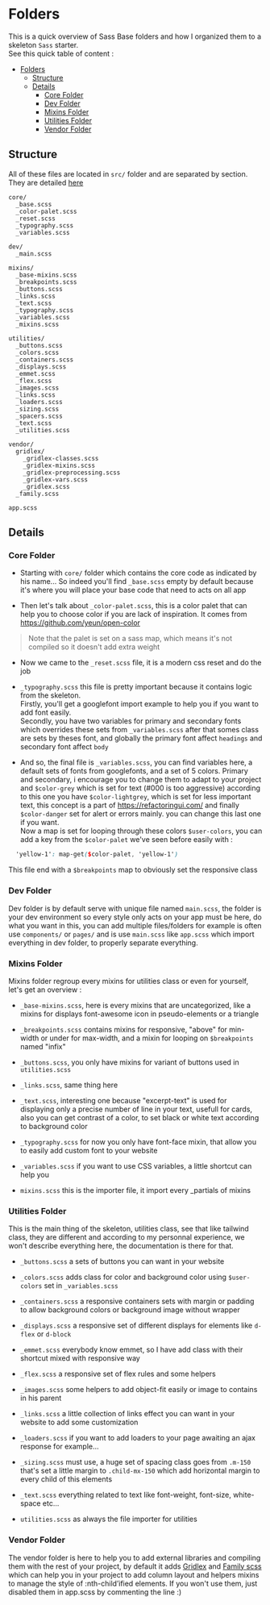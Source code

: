 # Folders

This is a quick overview of Sass Base folders and how I organized them to a skeleton `Sass` starter.  
See this quick table of content :

- [Folders](#folders)
	- [Structure](#structure)
	- [Details](#details)
		- [Core Folder](#core-folder)
		- [Dev Folder](#dev-folder)
		- [Mixins Folder](#mixins-folder)
		- [Utilities Folder](#utilities-folder)
		- [Vendor Folder](#vendor-folder)

## Structure

All of these files are located in `src/` folder and are separated by section.
They are detailed [here](#details)

``` | --no-wmbar 
core/
  _base.scss
  _color-palet.scss
  _reset.scss
  _typography.scss
  _variables.scss

dev/
  _main.scss

mixins/
  _base-mixins.scss
  _breakpoints.scss
  _buttons.scss
  _links.scss
  _text.scss
  _typography.scss
  _variables.scss
  _mixins.scss

utilities/
  _buttons.scss
  _colors.scss
  _containers.scss
  _displays.scss
  _emmet.scss
  _flex.scss
  _images.scss
  _links.scss
  _loaders.scss
  _sizing.scss
  _spacers.scss
  _text.scss
  _utilities.scss

vendor/
  gridlex/
    _gridlex-classes.scss
    _gridlex-mixins.scss
    _gridlex-preprocessing.scss
    _gridlex-vars.scss
    _gridlex.scss
  _family.scss

app.scss
```

## Details

### Core Folder

* Starting with `core/` folder which contains the core code as indicated by his name...
So indeed you'll find `_base.scss` empty by default because it's where you will place your base code that need to acts on all app

* Then let's talk about `_color-palet.scss`, this is a color palet that can help you to choose color if you are lack of inspiration. It comes from https://github.com/yeun/open-color

> Note that the palet is set on a sass map, which means it's not compiled so it doesn't add extra weight

* Now we came to the `_reset.scss` file, it is a modern css reset and do the job

* `_typography.scss` this file is pretty important because it contains logic from the skeleton.  
Firstly, you'll get a googlefont import example to help you if you want to add font easily.   
Secondly, you have two variables for primary and secondary fonts which overrides these sets from `_variables.scss` after that somes class are sets by theses font, and globally the primary font affect `headings` and secondary font affect `body`

* And so, the final file is `_variables.scss`, you can find variables here, a default sets of fonts from googlefonts, and a set of 5 colors.
Primary and secondary, i encourage you to change them to adapt to your project and `$color-grey` which is set for text (#000 is too aggressive) according to this one you have `$color-lightgrey`, which is set for less important text, this concept is a part of https://refactoringui.com/ and finally `$color-danger` set for alert or errors mainly. you can change this last one if you want.  
Now a map is set for looping through these colors `$user-colors`, you can add a key from the `$color-palet` we've seen before easily with :
```scss
  'yellow-1': map-get($color-palet, 'yellow-1')
```  
This file end with a `$breakpoints` map to obviously set the responsive class

### Dev Folder

Dev folder is by default serve with unique file named `main.scss`, the folder is your dev environment so every style only acts on your app must be here, do what you want in this, you can add multiple files/folders for example is often use `components/` or `pages/` and is use `main.scss` like `app.scss` which import everything in dev folder, to properly separate everything.

### Mixins Folder

Mixins folder regroup every mixins for utilities class or even for yourself, let's get an overview :

* `_base-mixins.scss`, here is every mixins that are uncategorized, like a mixins for displays font-awesome icon in pseudo-elements or a triangle

* `_breakpoints.scss` contains mixins for responsive, "above" for min-width or under for max-width, and a mixin for looping on `$breakpoints` named "infix"

* `_buttons.scss`, you only have mixins for variant of buttons used in `utilities.scss`

* `_links.scss`, same thing here

* `_text.scss`, interesting one because "excerpt-text" is used for displaying only a precise number of line in your text, usefull for cards, also you can get contrast of a color, to set black or white text according to background color

* `_typography.scss` for now you only have font-face mixin, that allow you to easily add custom font to your website

* `_variables.scss` if you want to use CSS variables, a little shortcut can help you

* `mixins.scss` this is the importer file, it import every \_partials of mixins

### Utilities Folder

This is the main thing of the skeleton, utilities class, see that like tailwind class, they are different and according to my personnal experience, we won't describe everything here, the documentation is there for that.

* `_buttons.scss` a sets of buttons you can want in your website

* `_colors.scss` adds class for color and background color using `$user-colors` set in `_variables.scss`

* `_containers.scss` a responsive containers sets with margin or padding to allow background colors or background image without wrapper

* `_displays.scss` a responsive set of different displays for elements like `d-flex` or `d-block`

* `_emmet.scss` everybody know emmet, so I have add class with their shortcut mixed with responsive way

* `_flex.scss` a responsive set of flex rules and some helpers

* `_images.scss` some helpers to add object-fit easily or image to contains in his parent

* `_links.scss` a little collection of links effect you can want in your website to add some customization

* `_loaders.scss` if you want to add loaders to your page awaiting an ajax response for example...

* `_sizing.scss` must use, a huge set of spacing class goes from `.m-150` that's set a little margin to `.child-mx-150` which add horizontal margin to every child of this elements

* `_text.scss` everything related to text like font-weight, font-size, white-space etc...

* `utilities.scss` as always the file importer for utilities

### Vendor Folder

The vendor folder is here to help you to add external libraries and compiling them with the rest of your project, by default it adds [Gridlex](http://gridlex.devlint.fr/) and [Family scss](https://lukyvj.github.io/family.scss/) which can help you in your project to add column layout and helpers mixins to manage the style of :nth-child’ified elements. If you won't use them, just disabled them in app.scss by commenting the line :)
